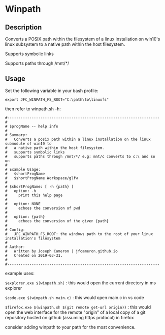 # Winpath

## Description
Converts a POSIX path within the filesystem of a linux installation on win10's linux subsystem to a native path within the host filesystem.

Supports symbolic links

Supports paths through /mnt/*/

## Usage
Set the following variable in your bash profile:

    export JFC_WINPATH_FS_ROOT="C:\path\to\linuxfs"

then refer to winpath.sh -h:

    #---------------------------------------------------------------------
    #
    # $progName -- help info 
    #
    # Summary:
    #   Converts a posix path within a linux installation on the linux submodule of win10 to
    #   a native path within the host filesystem.
    #   supports symbolic links
    #   supports paths through /mnt/*/ e.g: mnt/c converts to c:\ and so on
    #
    # Example Usage:
    #   $shortProgName 
    #   $shortProgName Workspace/glfw 
    #
    # $shortProgName: [ -h {path} ]
    #   option: -h
    #     print this help page
    #
    #   option: NONE
    #     echoes the conversion of pwd
    #
    #   option: {path}
    #     echoes the conversion of the given {path}
    #
    # Config:
    #   JFC_WINPATH_FS_ROOT: the windows path to the root of your linux installation's filesystem
    #
    # Author:
    #   Written by Joseph Cameron | jfcameron.github.io
    #   Created on 2019-03-31.
    #
    #---------------------------------------------------------------------

example uses:

`$explorer.exe $(winpath.sh)` : this would open the current directory in ms explorer

`$code.exe $(winpath.sh main.c)` : this would open main.c in vs code

`$firefox.exe $(winpath.sh $(git remote get-url origin))` : this would open the web interface for the remote "origin" of a local copy of a git repository hosted on github (assuming https protocol) in firefox

consider adding winpath to your path for the most convenience.
